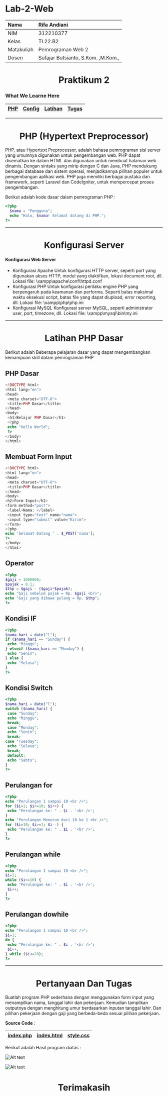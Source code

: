 # Lab-2-Web

| Nama       | Rifa Andiani               |
| :--------- | :------------------------- |
| NIM        | 312210377                  |
| Kelas      | TI.22.B2                   |
| Matakuliah | Pemrograman Web 2          |
| Dosen      | Sufajar Butsianto, S.Kom. ,M.Kom.,|

<h1 align="center"> Praktikum 2 </h1>

### What We Learne Here

| [PHP](#php-hypertext-preprocessor) | [Config](#konfigurasi-server) | [Latihan](#latihan-php-dasar) | [Tugas](#pertanyaan-dan-tugas) |
| :--------------------------------- | :---------------------------- | :---------------------------- | :----------------------------- |

---

<h1 align="center"> PHP (Hypertext Preprocessor) </h1>

PHP, atau Hypertext Preprocessor, adalah bahasa pemrograman sisi server yang umumnya digunakan untuk pengembangan web. PHP dapat disematkan ke dalam HTML dan digunakan untuk membuat halaman web dinamis. Dengan sintaks yang mirip dengan C dan Java, PHP mendukung berbagai database dan sistem operasi, menjadikannya pilihan populer untuk pengembangan aplikasi web. PHP juga memiliki berbagai pustaka dan framework, seperti Laravel dan CodeIgniter, untuk mempercepat proses pengembangan.

Berikut adalah kode dasar dalam pemrograman PHP :

```php
<?php
  $nama = "Pengguna";
  echo "Halo, $nama! Selamat datang di PHP.";
?>
```

---

<h1 align="center"> Konfigurasi Server </h1>

#### Konfigurasi Web Server

- Konfigurasi Apache
  Untuk konfigurasi HTTP server, seperti port yang digunakan akses HTTP, modul yang diaktifkan, lokasi document root, dll.
  Lokasi file: \xampp\apache\conf\httpd.conf
- Konfigurasi PHP
  Untuk konfigurasi perilaku engine PHP yang berpengaruh pada keamanan dan performa. Seperti batas maksimal waktu eksekusi script, batas file yang dapat diupload, error reporting, dll.
  Lokasi file: \xampp\php\php.ini
- Konfigurasi MySQL
  Konfigurasi server MySQL, seperti administrator user, port, timezone, dll.
  Lokasi file: \xampp\mysql\bin\my.ini

---

<h1 align="center"> Latihan PHP Dasar </h1>

Berikut adalah Beberapa pelajaran dasar yang dapat mengembangkan kemampuan skill dalam pemrograman PHP

## PHP Dasar

```php
<!DOCTYPE html>
<html lang="en">
<head>
 <meta charset="UTF-8">
 <title>PHP Dasar</title>
</head>
<body>
 <h1>Belajar PHP Dasar</h1>
 <?php
 echo "Hello World";
 ?>
</body>
</html>

```

## Membuat Form Input

```php
<!DOCTYPE html>
<html lang="en">
<head>
 <meta charset="UTF-8">
 <title>PHP Dasar</title>
</head>
<body>
<h2>Form Input</h2>
<form method="post">
 <label>Nama: </label>
 <input type="text" name="nama">
 <input type="submit" value="Kirim">
</form>
<?php
echo 'Selamat Datang ' . $_POST['nama'];
?>
</body>
</html>

```

## Operator

```php
<?php
$gaji = 1000000;
$pajak = 0.1;
$thp = $gaji - ($gaji*$pajak);
echo "Gaji sebelum pajak = Rp. $gaji <br>";
echo "Gaji yang dibawa pulang = Rp. $thp";
?>
```

## Kondisi IF

```php
<?php
$nama_hari = date("l");
if ($nama_hari == "Sunday") {
 echo "Minggu";
} elseif ($nama_hari == "Monday") {
 echo "Senin";
} else {
 echo "Selasa";
}
?>
```

## Kondisi Switch

```php
<?php
$nama_hari = date("l");
switch ($nama_hari) {
 case "Sunday":
 echo "Minggu";
 break;
 case "Monday":
 echo "Senin";
 break;
case "Tuesday":
 echo "Selasa";
 break;
 default:
 echo "Sabtu";
}
?>
```

## Perulangan for

```php
<?php
echo "Perulangan 1 sampai 10 <br />";
for ($i=1; $i<=10; $i++) {
 echo "Perulangan ke: " . $i . '<br />';
}
echo "Perulangan Menurun dari 10 ke 1 <br />";
for ($i=10; $i>=1; $i--) {
 echo "Perulangan ke: " . $i . '<br />';
}
?>
```

## Perulangan while

```php
<?php
echo "Perulangan 1 sampai 10 <br />";
$i=1;
while ($i<=10) {
 echo "Perulangan ke: " . $i . '<br />';
 $i++;
}
?>
```

## Perulangan dowhile

```php
<?php
echo "Perulangan 1 sampai 10 <br />";
$i=1;
do {
 echo "Perulangan ke: " . $i . '<br />';
 $i++;
} while ($i<=10);
?>

```

---

<h1 align="center"> Pertanyaan Dan Tugas </h1>

Buatlah program PHP sederhana dengan menggunakan form input yang menampilkan
nama, tanggal lahir dan pekerjaan. Kemudian tampilkan outputnya dengan menghitung
umur berdasarkan inputan tanggal lahir. Dan pilihan pekerjaan dengan gaji yang
berbeda-beda sesuai pilihan pekerjaan.

**Source Code** :

| [index.php](/lab7_php_dasar/index.php) | [index.html](/lab7_php_dasar/index.html) | [style.css](/lab7_php_dasar/style.css) |
| :------------------------------------- | :--------------------------------------- | :------------------------------------- |

Berikut adalah Hasil program diatas :

![Alt text](/form-input.png)

![Alt text](/server.png)

<h1 align="center"> Terimakasih </h1>
